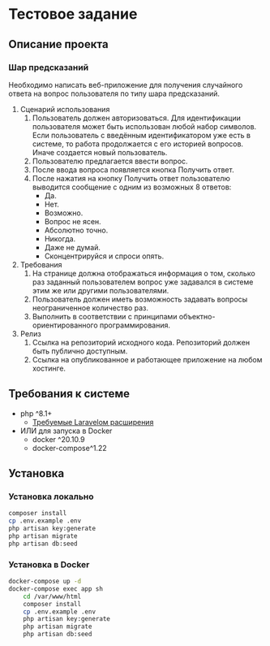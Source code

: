 # Тестовое задание

## Описание проекта

### Шар предсказаний

Необходимо написать веб-приложение для получения случайного ответа на вопрос пользователя по типу шара предсказаний.

1. Сценарий использования
   1. Пользователь должен авторизоваться. Для идентификации пользователя может быть использован любой набор символов.
      Если пользователь с введённым идентификатором уже есть в системе, то работа продолжается с его историей вопросов.
      Иначе создается новый пользователь.
   1. Пользователю предлагается ввести вопрос.
   1. После ввода вопроса появляется кнопка Получить ответ.
   1. После нажатия на кнопку Получить ответ пользователю выводится сообщение с одним из возможных 8 ответов:
      * Да.
      * Нет.
      * Возможно.
      * Вопрос не ясен.
      * Абсолютно точно.
      * Никогда.
      * Даже не думай.
      * Сконцентрируйся и спроси опять.
2. Требования
   1. На странице должна отображаться информация о том, сколько раз заданный пользователем вопрос уже задавался в
      системе этим же или другими пользователями.
   1. Пользователь должен иметь возможность задавать вопросы неограниченное количество раз.
   1. Выполнить в соответствии с принципами объектно-ориентированного программирования.
3. Релиз
   1. Ссылка на репозиторий исходного кода. Репозиторий должен быть публично доступным.
   2. Ссылка на опубликованное и работающее приложение на любом хостинге.

## Требования к системе

* php ^8.1+
   * [Требуемые Laravelом расширения](https://laravel.com/docs/8.x/deployment#server-requirements)
* ИЛИ для запуска в Docker
   * docker ^20.10.9
   * docker-compose^1.22

## Установка

### Установка локально

```bash 
composer install
cp .env.example .env
php artisan key:generate
php artisan migrate
php artisan db:seed
```

### Установка в Docker

```bash
docker-compose up -d
docker-compose exec app sh
    cd /var/www/html
    composer install
    cp .env.example .env
    php artisan key:generate
    php artisan migrate
    php artisan db:seed
```